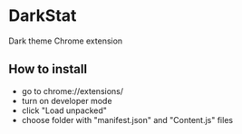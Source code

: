 # DarkStat
Dark theme Chrome extension

## How to install 
- go to chrome://extensions/
- turn on developer mode
- click "Load unpacked"
- choose folder with "manifest.json" and "Content.js" files

